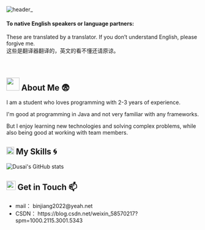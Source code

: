 ![header_](https://github.com/James-jb/James-jb/assets/85723291/d46b5e0b-2b4a-4afa-8fef-54b51607c04b)

#### To native English speakers or language partners:
These are translated by a translator. If you don’t understand English, please forgive me.<br>
这些是翻译器翻译的，英文的看不懂还请原谅。

<br/>


## <img src="https://media.giphy.com/media/b88QlTSTsj3bEHQyZf/giphy.gif" height="34px" /> About Me 😨



I am a student who loves programming with 2-3 years of experience. 
<!--我是一名热爱编程的学生，拥有2-3年的经验。-->
I'm good at programming in Java and not very familiar with any frameworks. 
<!--我擅长使用 Java进行编程，不怎么熟悉任何框架。-->
But I enjoy learning new technologies and solving complex problems, while also being good at working with team members.
<!--但是我喜欢学习新技术和解决复杂的问题，同时也善于与团队成员合作。-->




## <img src="https://media.giphy.com/media/K2QJEiQazftepF0uDU/giphy.gif" height="20px" /> My Skills 🌀
<p align="center">
 
</p>

![Dusai's GitHub stats](https://github-readme-stats.vercel.app/api?username=James-jb)



## <img src="./message.gif" height="24px" /> Get in Touch 📫
 <ul>
   <li>mail： binjiang2022@yeah.net</li>
   <li>CSDN： https://blog.csdn.net/weixin_58570217?spm=1000.2115.3001.5343</li>
 </ul>
 
